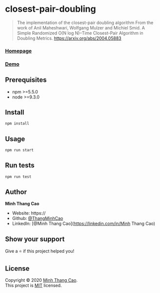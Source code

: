 # closest-pair-doubling

> The implementation of the closest-pair doubling algorithm
> From the work of Anil Maheshwari, Wolfgang Mulzer and Michiel Smid.
A Simple Randomized O(N log N)–Time Closest-Pair Algorithm in Doubling Metrics.
https://arxiv.org/abs/2004.05883

### [Homepage](https://github.com/ThangMinhCao/closestpairdoubling)

### [Demo](https://)

## Prerequisites

- npm >=5.5.0
- node >=9.3.0

## Install

```sh
npm install
```

## Usage

```sh
npm run start
```

## Run tests

```sh
npm run test
```

## Author

**Minh Thang Cao**

* Website: https://
* Github: [@ThangMinhCao](https://github.com/ThangMinhCao)
* LinkedIn: [@Minh Thang Cao](https://linkedin.com/in/Minh Thang Cao)

## Show your support

Give a ⭐️ if this project helped you!

## License

Copyright © 2020 [Minh Thang Cao](https://github.com/ThangMinhCao).<br />
This project is [MIT](https://github.com/ThangMinhCao/closestpairdoubling/blob/master/LICENSE) licensed.
